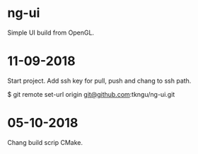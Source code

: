 # ng-ui
Simple UI build from OpenGL.

# 11-09-2018
Start project.
Add ssh key for pull, push and chang to ssh path.

$ git remote set-url origin git@github.com:tkngu/ng-ui.git


# 05-10-2018
Chang build scrip CMake.